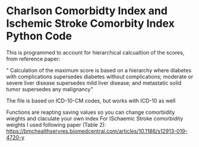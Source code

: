# Charlson Comorbidty Index and Ischemic Stroke Comorbity Index Python Code
This is programmed to account for hierarchical calcualtion of the scores, from reference paper:

" Calculation of the maximum score is based on a hierarchy where diabetes with complications supersedes diabetes without complications; moderate or severe liver disease supersedes mild liver disease; and metastatic solid tumor supersedes any malignancy"

The file is based on ICD-10-CM codes, but works with ICD-10 as well

Functions are reapting saving values so you can change comorbidity wieghts  and claculate your own index
For ISchaemic Stroke comorbidity weights I used following paper (Table 2): 
https://bmchealthservres.biomedcentral.com/articles/10.1186/s12913-019-4720-y
